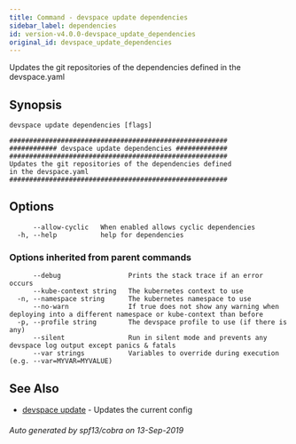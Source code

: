 ```yaml
---
title: Command - devspace update dependencies
sidebar_label: dependencies
id: version-v4.0.0-devspace_update_dependencies
original_id: devspace_update_dependencies
---
```



Updates the git repositories of the dependencies defined in the devspace.yaml

## Synopsis


```
devspace update dependencies [flags]
```

```
#######################################################
############ devspace update dependencies #############
#######################################################
Updates the git repositories of the dependencies defined
in the devspace.yaml
#######################################################
```
## Options

```
      --allow-cyclic   When enabled allows cyclic dependencies
  -h, --help           help for dependencies
```

### Options inherited from parent commands

```
      --debug                 Prints the stack trace if an error occurs
      --kube-context string   The kubernetes context to use
  -n, --namespace string      The kubernetes namespace to use
      --no-warn               If true does not show any warning when deploying into a different namespace or kube-context than before
  -p, --profile string        The devspace profile to use (if there is any)
      --silent                Run in silent mode and prevents any devspace log output except panics & fatals
      --var strings           Variables to override during execution (e.g. --var=MYVAR=MYVALUE)
```

## See Also

* [devspace update](/docs/cli/commands/devspace_update)	 - Updates the current config

###### Auto generated by spf13/cobra on 13-Sep-2019
